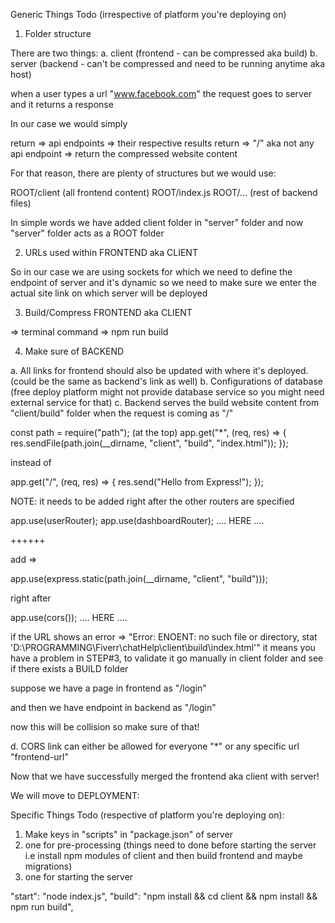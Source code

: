 Generic Things Todo (irrespective of platform you're deploying on)

1. Folder structure

There are two things:
a. client (frontend - can be compressed aka build)
b. server (backend - can't be compressed and need to be running anytime aka host)

when a user types a url "www.facebook.com" the request goes to server and it returns a response

In our case we would simply

return => api endpoints => their respective results
return => "/" aka not any api endpoint => return the compressed website content

For that reason, there are plenty of structures but we would use:

ROOT/client (all frontend content)
ROOT/index.js
ROOT/... (rest of backend files)

In simple words we have added client folder in "server" folder and now "server" folder acts as a ROOT folder

2. URLs used within FRONTEND aka CLIENT

So in our case we are using sockets for which we need to define the endpoint of server and
it's dynamic so we need to make sure we enter the actual site link on which server will be deployed

3. Build/Compress FRONTEND aka CLIENT

=> terminal command => npm run build

4. Make sure of BACKEND

a. All links for frontend should also be updated with where it's deployed. (could be the same as backend's link as well)
b. Configurations of database (free deploy platform might not provide database service so you might need external service for that)
c. Backend serves the build website content from "client/build" folder when the request is coming as "/"

const path = require("path"); (at the top)
app.get("*", (req, res) => {
    res.sendFile(path.join(__dirname, "client", "build", "index.html"));
});

instead of

app.get("/", (req, res) => {
    res.send("Hello from Express!");
});

NOTE: it needs to be added right after the other routers are specified

app.use(userRouter);
app.use(dashboardRouter);
....
HERE
....

++++++

add =>

app.use(express.static(path.join(__dirname, "client", "build")));

right after

app.use(cors());
....
HERE
....

if the URL shows an error => "Error: ENOENT: no such file or directory, stat 'D:\PROGRAMMING\Fiverr\chatHelp\client\build\index.html'"
it means you have a problem in STEP#3, to validate it go manually in client folder and see if there exists a BUILD folder

<!-- URL PART -->

suppose we have a page in
frontend as "/login"

and then we have endpoint in backend as "/login"

now this will be collision so make sure of that!

d. CORS link can either be allowed for everyone "*" or any specific url "frontend-url"


Now that we have successfully merged the frontend aka client with server!


We will move to DEPLOYMENT:

Specific Things Todo (respective of platform you're deploying on):

1. Make keys in "scripts" in "package.json" of server
2. one for pre-processing (things need to done before starting the server i.e install npm modules of client and then build frontend and maybe migrations)
3. one for starting the server

"start": "node index.js",
"build": "npm install && cd client && npm install && npm run build",